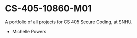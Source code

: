 # CS-405-10860-M01

A portfolio of all projects for CS 405 Secure Coding, at SNHU.

- Michelle Powers
